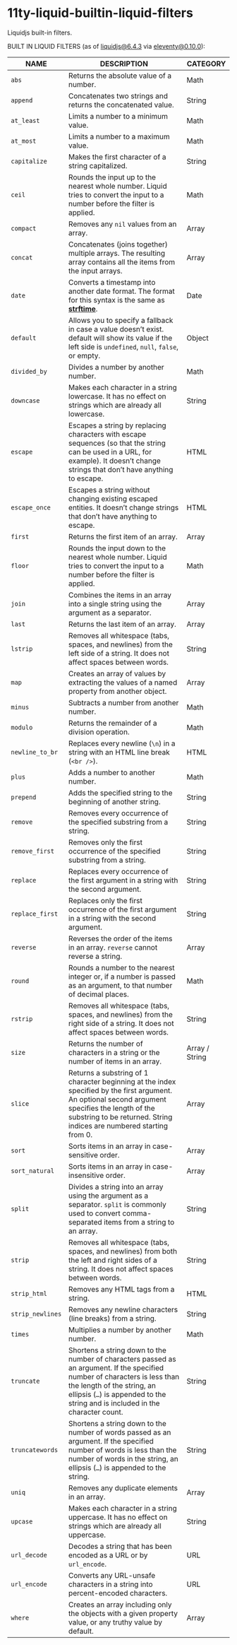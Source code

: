 # 11ty-liquid-builtin-liquid-filters

Liquidjs built-in filters.

BUILT IN LIQUID FILTERS (as of liquidjs@6.4.3 via eleventy@0.10.0):

| NAME | DESCRIPTION | CATEGORY |
|------|-------------|----------|
| `abs` | Returns the absolute value of a number. | Math
| `append` | Concatenates two strings and returns the concatenated value. | String
| `at_least` | Limits a number to a minimum value. | Math
| `at_most` | Limits a number to a maximum value. | Math
| `capitalize` | Makes the first character of a string capitalized. | String
| `ceil` | Rounds the input up to the nearest whole number. Liquid tries to convert the input to a number before the filter is applied. | Math
| `compact` | Removes any `nil` values from an array. | Array
| `concat` | Concatenates (joins together) multiple arrays. The resulting array contains all the items from the input arrays. | Array
| `date` | Converts a timestamp into another date format. The format for this syntax is the same as [**strftime**](http://strftime.net/). | Date
| `default` | Allows you to specify a fallback in case a value doesn’t exist. default will show its value if the left side is `undefined`, `null`, `false`, or empty. | Object
| `divided_by` | Divides a number by another number. | Math
| `downcase` | Makes each character in a string lowercase. It has no effect on strings which are already all lowercase. | String
| `escape` | Escapes a string by replacing characters with escape sequences (so that the string can be used in a URL, for example). It doesn’t change strings that don’t have anything to escape. | HTML
| `escape_once` | Escapes a string without changing existing escaped entities. It doesn’t change strings that don’t have anything to escape. | HTML
| `first` | Returns the first item of an array. | Array
| `floor` | Rounds the input down to the nearest whole number. Liquid tries to convert the input to a number before the filter is applied. | Math
| `join` | Combines the items in an array into a single string using the argument as a separator. | Array
| `last` | Returns the last item of an array. | Array
| `lstrip` | Removes all whitespace (tabs, spaces, and newlines) from the left side of a string. It does not affect spaces between words. | String
| `map` | Creates an array of values by extracting the values of a named property from another object. | Array
| `minus` | Subtracts a number from another number. | Math
| `modulo` | Returns the remainder of a division operation. | Math
| `newline_to_br` | Replaces every newline (`\n`) in a string with an HTML line break (`<br />`). | HTML
| `plus` | Adds a number to another number. | Math
| `prepend` | Adds the specified string to the beginning of another string. | String
| `remove` | Removes every occurrence of the specified substring from a string. | String
| `remove_first` | Removes only the first occurrence of the specified substring from a string. | String
| `replace` | Replaces every occurrence of the first argument in a string with the second argument. | String
| `replace_first` | Replaces only the first occurrence of the first argument in a string with the second argument. | String
| `reverse` | Reverses the order of the items in an array. `reverse` cannot reverse a string. | Array
| `round` | Rounds a number to the nearest integer or, if a number is passed as an argument, to that number of decimal places. | Math
| `rstrip` | Removes all whitespace (tabs, spaces, and newlines) from the right side of a string. It does not affect spaces between words. | String
| `size` | Returns the number of characters in a string or the number of items in an array. | Array / String
| `slice` | Returns a substring of 1 character beginning at the index specified by the first argument. An optional second argument specifies the length of the substring to be returned. String indices are numbered starting from 0. | Array
| `sort` | Sorts items in an array in case-sensitive order. | Array
| `sort_natural` | Sorts items in an array in case-insensitive order. | Array
| `split` | Divides a string into an array using the argument as a separator. `split` is commonly used to convert comma-separated items from a string to an array. | String
| `strip` | Removes all whitespace (tabs, spaces, and newlines) from both the left and right sides of a string. It does not affect spaces between words. | String
| `strip_html` | Removes any HTML tags from a string. | HTML
| `strip_newlines` | Removes any newline characters (line breaks) from a string. | String
| `times` | Multiplies a number by another number. | Math
| `truncate` | Shortens a string down to the number of characters passed as an argument. If the specified number of characters is less than the length of the string, an ellipsis (`…`) is appended to the string and is included in the character count. | String
| `truncatewords` | Shortens a string down to the number of words passed as an argument. If the specified number of words is less than the number of words in the string, an ellipsis (`…`) is appended to the string. | String
| `uniq` | Removes any duplicate elements in an array. | Array
| `upcase` | Makes each character in a string uppercase. It has no effect on strings which are already all uppercase. | String
| `url_decode` | Decodes a string that has been encoded as a URL or by `url_encode`. | URL
| `url_encode` | Converts any URL-unsafe characters in a string into percent-encoded characters. | URL
| `where` | Creates an array including only the objects with a given property value, or any truthy value by default. | Array
